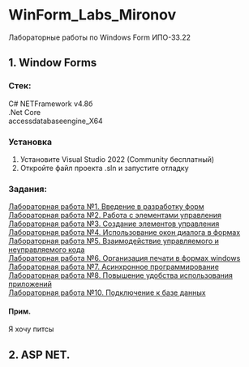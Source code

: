 # WinForm_Labs_Mironov
Лабораторные работы по Windows Form ИПО-33.22

## 1. Window Forms
### Стек:
C# NETFramework v4.8б
<br>.Net Core
<br>accessdatabaseengine_X64
### Установка
1. Установите Visual Studio 2022 (Community бесплатный)
2. Откройте файл проекта .sln и запустите отладку
### Задания:
<a href="https://github.com/Euphoria-Collective/WinForm_Labs_Mironov/tree/main/Lab1">Лабораторная работа №1. Введение в разработку форм</a><br>
<a href="https://github.com/Euphoria-Collective/WinForm_Labs_Mironov/tree/main/Lab2">Лабораторная работа №2. Работа с элементами управления</a><br>
<a href="https://github.com/Euphoria-Collective/WinForm_Labs_Mironov/tree/main/Lab3">Лабораторная работа №3. Создание элементов управления</a><br>
<a href="https://github.com/Euphoria-Collective/WinForm_Labs_Mironov/tree/main/Lab4">Лабораторная работа №4. Использование окон диалога в формах</a><br>
<a href="https://github.com/Euphoria-Collective/WinForm_Labs_Mironov/tree/main/Lab5">Лабораторная работа №5. Взаимодействие управляемого и неуправляемого кода</a><br>
<a href="https://github.com/Euphoria-Collective/WinForm_Labs_Mironov/tree/main/Lab6">Лабораторная работа №6. Организация печати в формах windows</a><br>
<a href="https://github.com/Euphoria-Collective/WinForm_Labs_Mironov/tree/main/Lab7">Лабораторная работа №7. Асинхронное программирование</a><br>
<a href="https://github.com/Euphoria-Collective/WinForm_Labs_Mironov/tree/main/Lab8">Лабораторная работа №8. Повышение удобства использования приложений</a><br>
<a href="https://github.com/Euphoria-Collective/WinForm_Labs_Mironov/tree/main/Lab10">Лабораторная работа №10. Подключение к базе данных</a><br>
#### Прим.
Я хочу питсы

## 2. ASP NET.
###
